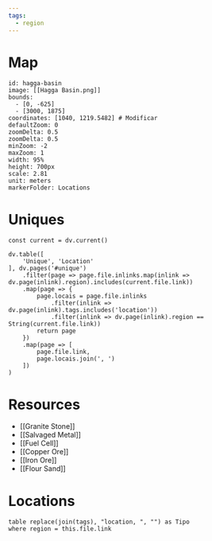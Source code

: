 ```yaml
---
tags:
  - region
---
```

# Map
```leaflet
id: hagga-basin
image: [[Hagga Basin.png]]
bounds:
  - [0, -625]
  - [3000, 1875]
coordinates: [1040, 1219.5482] # Modificar
defaultZoom: 0
zoomDelta: 0.5
zoomDelta: 0.5
minZoom: -2
maxZoom: 1
width: 95%
height: 700px
scale: 2.81
unit: meters
markerFolder: Locations
```
# Uniques
```dataviewjs
const current = dv.current()

dv.table([
	'Unique', 'Location'
], dv.pages('#unique')
	.filter(page => page.file.inlinks.map(inlink => dv.page(inlink).region).includes(current.file.link))
	.map(page => {
		page.locais = page.file.inlinks
			.filter(inlink => dv.page(inlink).tags.includes('location'))
			.filter(inlink => dv.page(inlink).region == String(current.file.link))
		return page
	})
	.map(page => [
		page.file.link,
		page.locais.join(', ')
	])
)
```
# Resources
- [[Granite Stone]]
- [[Salvaged Metal]]
- [[Fuel Cell]]
- [[Copper Ore]]
- [[Iron Ore]]
- [[Flour Sand]]
# Locations
```dataview
table replace(join(tags), "location, ", "") as Tipo
where region = this.file.link
```
